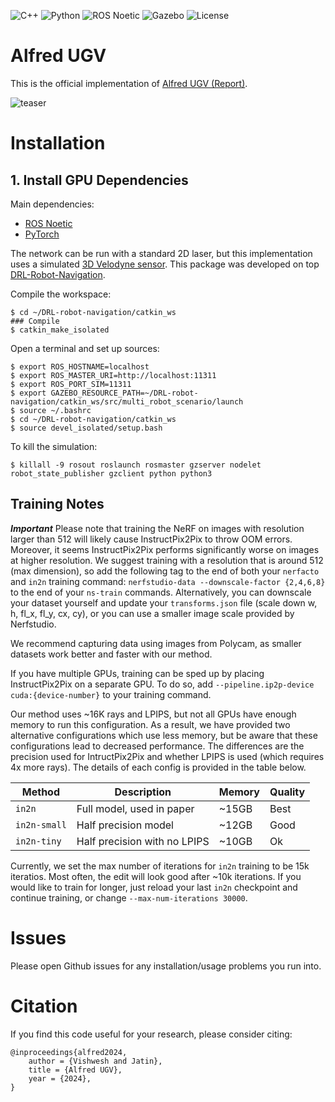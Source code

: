 ![C++](https://img.shields.io/badge/language-C++-blue?logo=c%2B%2B)
![Python](https://img.shields.io/badge/language-Python-blue?logo=python)
![ROS Noetic](https://img.shields.io/badge/ROS-Noetic-blue?logo=ros)
![Gazebo](https://img.shields.io/badge/simulator-Gazebo-blue?logo=gazebo)
![License](https://img.shields.io/badge/license-MIT-blue?logo=open-source-initiative)

# Alfred UGV

This is the official implementation of [Alfred UGV (Report)](https://drive.google.com/file/d/1xcbomTqWQFI5U3ZL3wshn6ydCLDhJ_Dn/view?usp=sharing).

![teaser](imgs/in2n_teaser.png)

# Installation

## 1. Install GPU Dependencies

Main dependencies: 

* [ROS Noetic](http://wiki.ros.org/noetic/Installation)
* [PyTorch](https://pytorch.org/get-started/locally/)

The network can be run with a standard 2D laser, but this implementation uses a simulated [3D Velodyne sensor](https://github.com/lmark1/velodyne_simulator). This package was developed on top [DRL-Robot-Navigation](https://github.com/reiniscimurs/DRL-robot-navigation).

Compile the workspace:
```shell
$ cd ~/DRL-robot-navigation/catkin_ws
### Compile
$ catkin_make_isolated
```

Open a terminal and set up sources:
```shell
$ export ROS_HOSTNAME=localhost
$ export ROS_MASTER_URI=http://localhost:11311
$ export ROS_PORT_SIM=11311
$ export GAZEBO_RESOURCE_PATH=~/DRL-robot-navigation/catkin_ws/src/multi_robot_scenario/launch
$ source ~/.bashrc
$ cd ~/DRL-robot-navigation/catkin_ws
$ source devel_isolated/setup.bash
```

To kill the simulation:
```shell
$ killall -9 rosout roslaunch rosmaster gzserver nodelet robot_state_publisher gzclient python python3
```


## Training Notes

***Important***
Please note that training the NeRF on images with resolution larger than 512 will likely cause InstructPix2Pix to throw OOM errors. Moreover, it seems InstructPix2Pix performs significantly worse on images at higher resolution. We suggest training with a resolution that is around 512 (max dimension), so add the following tag to the end of both your `nerfacto` and `in2n` training command: `nerfstudio-data --downscale-factor {2,4,6,8}` to the end of your `ns-train` commands. Alternatively, you can downscale your dataset yourself and update your `transforms.json` file (scale down w, h, fl_x, fl_y, cx, cy), or you can use a smaller image scale provided by Nerfstudio.

We recommend capturing data using images from Polycam, as smaller datasets work better and faster with our method.

If you have multiple GPUs, training can be sped up by placing InstructPix2Pix on a separate GPU. To do so, add `--pipeline.ip2p-device cuda:{device-number}` to your training command.

Our method uses ~16K rays and LPIPS, but not all GPUs have enough memory to run this configuration. As a result, we have provided two alternative configurations which use less memory, but be aware that these configurations lead to decreased performance. The differences are the precision used for IntructPix2Pix and whether LPIPS is used (which requires 4x more rays). The details of each config is provided in the table below.

| Method | Description | Memory | Quality |
| ---------------------------------------------------------------------------------------------------- | -------------- | ----------------------------------------------------------------- | ----------------------- |
| `in2n` | Full model, used in paper | ~15GB | Best |
| `in2n-small` | Half precision model | ~12GB | Good |
| `in2n-tiny` | Half precision with no LPIPS | ~10GB | Ok |

Currently, we set the max number of iterations for `in2n` training to be 15k iteratios. Most often, the edit will look good after ~10k iterations. If you would like to train for longer, just reload your last `in2n` checkpoint and continue training, or change `--max-num-iterations 30000`.

# Issues
Please open Github issues for any installation/usage problems you run into.

# Citation

If you find this code useful for your research, please consider citing:

```
@inproceedings{alfred2024,
    author = {Vishwesh and Jatin},
    title = {Alfred UGV},
    year = {2024},
}
```
